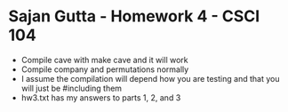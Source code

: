 # Sajan Gutta - Homework 4 - CSCI 104
* Compile cave with make cave and it will work
* Compile company and permutations normally
* I assume the compilation will depend how you are testing and that you will just be #including them
* hw3.txt has my answers to parts 1, 2, and 3